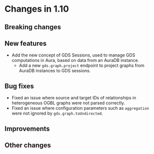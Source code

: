 # Changes in 1.10


## Breaking changes


## New features

* Add the new concept of GDS Sessions, used to manage GDS computations in Aura, based on data from an AuraDB instance.
  * Add a new `gds.graph.project` endpoint to project graphs from AuraDB instances to GDS sessions.


## Bug fixes

* Fixed an issue where source and target IDs of relationships in heterogeneous OGBL graphs were not parsed correctly.
* Fixed an issue where configuration parameters such as `aggregation` were not ignored by `gds.graph.toUndirected`.


## Improvements


## Other changes
